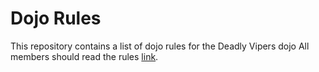 Dojo Rules
==========

This repository contains a list of dojo rules for the Deadly Vipers dojo
All members should read the rules [link](https://github.com/deadlyvipers").

